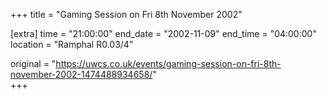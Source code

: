 +++
title = "Gaming Session on Fri 8th November 2002"

[extra]
time = "21:00:00"
end_date = "2002-11-09"
end_time = "04:00:00"
location = "Ramphal R0.03/4"

original = "https://uwcs.co.uk/events/gaming-session-on-fri-8th-november-2002-1474488934658/"    
+++



